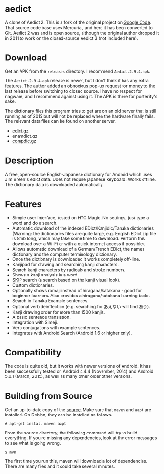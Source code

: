# aedict

A clone of Aedict 2.  This is a fork of the original project on [Google Code](https://code.google.com/p/aedict/).  That source code base uses Mercurial, and here it has been converted to Git.  Aedict 2 was and is open source, although the original author dropped it in 2011 to work on the closed-source Aedict 3 (not included here).

# Download

Get an APK from the `releases` directory.  I recommend `Aedict.2.9.4.apk`.

The `Aedict.2.9.4.apk` release is newer, but I don't think it has any extra features.  The author added an obnoxious pop-up request for money to the last release before switching to closed source.  I have no respect for nagware, and I recommend against using it.  The APK is there for posterity's sake.

The dictionary files this program tries to get are on an old server that is still running as of 2015 but will not be replaced when the hardware finally fails.  The relevant data files can be found on another server.

* [edict.gz](ftp://ftp.edrdg.org/pub/Nihongo/edict.gz)
* [enamdict.gz](ftp://ftp.edrdg.org/pub/Nihongo/enamdict.gz)
* [compdic.gz](ftp://ftp.edrdg.org/pub/Nihongo/compdic.gz)

# Description

A free, open-source English-Japanese dictionary for Android which uses Jim Breen's edict data. Does not require japanese keyboard. Works offline. The dictionary data is downloaded automatically. 

# Features

* Simple user interface, tested on HTC Magic. No settings, just type a word and do a search.
* Automatic download of the indexed EDict/Kanjidic/Tanaka dictionaries (Warning: the dictionaries files are quite large, e.g. English EDict zip file is 8mb long, which may take some time to download. Perform this download over a Wi-Fi or with a quick internet access if possible).
* Allows automatic download of a German/French EDict, the names dictionary and the computer terminology dictionary.
* Once the dictionary is downloaded it works completely off-line.
* Kanjipad for drawing and searching kanji characters.
* Search kanji characters by radicals and stroke numbers.
* Shows a kanji analysis in a word.
* [SKIP](http://www.basic-japanese.com/Hilfsdateien/skipCode.html) search (a search based on the kanji visual look).
* Custom dictionaries.
* Optionally shows romaji instead of hiragana/katakana - good for beginner learners. Also provides a hiragana/katakana learning table.
* Search in Tanaka Example sentences.
* Optional verb deinflection (e.g. searching for あえない will find あう).
* Kanji drawing order for more than 1500 kanjis.
* A basic sentence translation.
* Integration with Simeji.
* Verb conjugations with example sentences.
* Integrates with Android Search (Android 1.6 or higher only).

# Compatibility

The code is quite old, but it works with newer versions of Android.  It has been successfully tested on Android 4.4.4 (November, 2014) and Android 5.0.1 (March, 2015), as well as many other older other versions.

# Building from Source

Get an up-to-date copy of the [source](https://github.com/dper/aedict).  Make sure that `maven` and `aapt` are installed.  On Debian, they can be installed as follows.

```
# apt-get install maven aapt
```

From the source directory, the following command will try to build everything.  If you're missing any dependencies, look at the error messages to see what is going wrong.

```
$ mvn
```

The first time you run this, maven will download a lot of dependencies.  There are many files and it could take several minutes.
